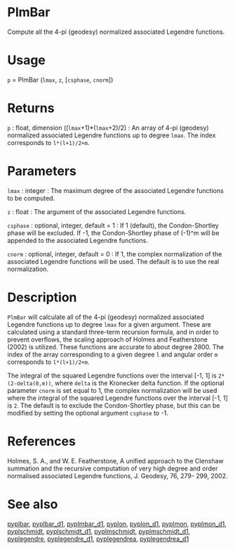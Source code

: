 # PlmBar

Compute all the 4-pi (geodesy) normalized associated Legendre functions.

# Usage

`p` = PlmBar (`lmax`, `z`, [`csphase`, `cnorm`])

# Returns

`p` : float, dimension ((`lmax`+1)\*(`lmax`+2)/2)
:   An array of 4-pi (geodesy) normalized associated Legendre functions up to degree `lmax`. The index corresponds to `l*(l+1)/2+m`.

# Parameters

`lmax` : integer
:   The maximum degree of the associated Legendre functions to be computed.

`z` : float
:   The argument of the associated Legendre functions.

`csphase` : optional, integer, default = 1
:   If 1 (default), the Condon-Shortley phase will be excluded. If -1, the Condon-Shortley phase of (-1)^m will be appended to the associated Legendre functions.

`cnorm` : optional, integer, default = 0
:   If 1, the complex normalization of the associated Legendre functions will be used. The default is to use the real normalization.

# Description

`PlmBar` will calculate all of the 4-pi (geodesy) normalized associated Legendre functions up to degree `lmax` for a given argument. These are calculated using a standard three-term recursion formula, and in order to prevent overflows, the scaling approach of Holmes and Featherstone (2002) is utilized. These functions are accurate to about degree 2800. The index of the array corresponding to a given degree `l` and angular order `m` corresponds to `l*(l+1)/2+m`.

The integral of the squared Legendre functions over the interval [-1, 1] is `2*(2-delta(0,m))`, where `delta` is the Kronecker delta function. If the optional parameter `cnorm` is set equal to 1, the complex normalization will be used where the integral of the squared Legendre functions over the interval [-1, 1] is `2`. The default is to exclude the Condon-Shortley phase, but this can be modified by setting the optional argument `csphase` to -1.

# References

Holmes, S. A., and W. E. Featherstone, A unified approach to the Clenshaw
summation and the recursive computation of very high degree and
order normalised associated Legendre functions, J. Geodesy, 76, 279-
299, 2002.

# See also

[pyplbar](pyplbar.html), [pyplbar_d1](pyplbar_d1.html), [pyplmbar_d1](pyplmbar_d1.html), [pyplon](pyplon.html), [pyplon_d1](pyplon_d1.html), [pyplmon](pyplmon.html), [pyplmon_d1](pyplmon_d1.html), [pyplschmidt](pyplschmidt.html), [pyplschmidt_d1](pyplschmidt_d1.html), [pyplmschmidt](pyplmschmidt.html), [pyplmschmidt_d1](pyplmschmidt_d1.html), [pyplegendre](pyplegendre.html), [pyplegendre_d1](pyplegendre_d1.html), [pyplegendrea](pyplegendrea.html), [pyplegendrea_d1](pyplegendrea_d1.html)
